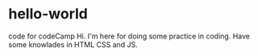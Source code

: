 # hello-world
code for codeCamp
Hi. I'm here for doing some practice in coding.
Have some knowlades in HTML CSS and JS.
